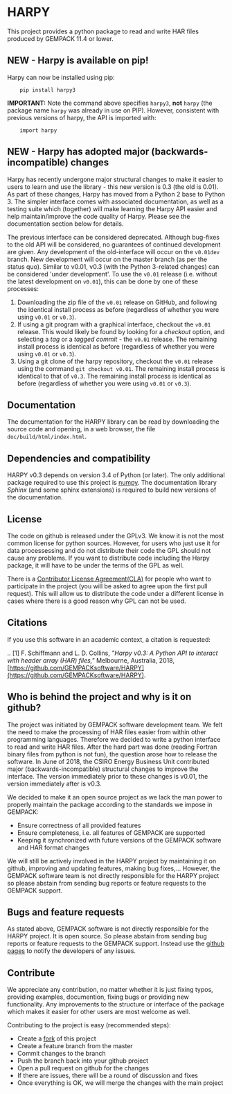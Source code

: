 # HARPY
This project provides a python package to read and write HAR files produced by GEMPACK 11.4 or lower.

## NEW - Harpy is available on pip!

Harpy can now be installed using pip:

```
    pip install harpy3
```

**IMPORTANT:** Note the command above specifies ``harpy3``, **not** ``harpy`` (the package name ``harpy`` was already in use on PIP). However, consistent with previous versions of harpy, the API is imported with:

```
    import harpy
```

## NEW - Harpy has adopted major (backwards-incompatible) changes

Harpy has recently undergone major structural changes to make it easier to users to learn and use the library - this new version is 0.3 (the old is 0.01). As part of these changes, Harpy has moved from a Python 2 base to Python 3. The simpler interface comes with associated documentation, as well as a testing suite which (together) will make learning the Harpy API easier and help maintain/improve the code quality of Harpy. Please see the documentation section below for details.

The previous interface can be considered deprecated. Although bug-fixes to the old API will be considered, no guarantees of continued development  are given. Any development of the old-interface will occur on the `v0.01dev` branch. New development will occur on the master branch (as per the status quo). Similar to v0.01, v0.3 (with the Python 3-related changes) can be considered 'under development'. To use the `v0.01` release (i.e. without the latest development on `v0.01`), this can be done by one of these processes:

 1. Downloading the zip file of the `v0.01` release on GitHub, and following the identical install process as before (regardless of whether you were using `v0.01` or `v0.3`).
 2. If using a git program with a graphical interface, checkout the  `v0.01` release. This would likely be found by looking for a *checkout* option, and selecting a *tag* or a *tagged commit* - the `v0.01` release. The remaining install process is identical as before (regardless of whether you were using `v0.01` or `v0.3`).
 3. Using a git clone of the harpy repository, checkout the `v0.01` release using the command ``git checkout v0.01``. The remaining install process is identical to that of `v0.3`. The remaining install process is identical as before (regardless of whether you were using `v0.01` or `v0.3`).

## Documentation

The documentation for the HARPY library can be read by downloading the source code and opening, in a web browser, the file ``doc/build/html/index.html``.

## Dependencies and compatibility
HARPY v0.3 depends on version 3.4 of Python (or later).
The only additional package required to use this project is [numpy](www.numpy.org).
The documentation library *Sphinx* (and some sphinx extensions) is required to build new versions of the documentation.

## License
The code on github is released under the GPLv3. We know it is not the most common license for python sources. However, for users who just use it for data processessing and do not distribute their code the GPL should not cause any problems. If you want to distribute code including the Harpy package, it will have to be under the terms of the GPL as well.

There is a [Contributor License Agreement(CLA)](https://gist.github.com/floschiffmann/de59328612863e1566a37a3490f9c5fd) for people who want to participate in the project (you will be asked to agree upon the first pull request). This will allow us to distribute the code under a different license in cases where there is a good reason why GPL can not be used. 

## Citations

If you use this software in an academic context, a citation is requested:

.. [1] F. Schiffmann and L. D. Collins, *"Harpy v0.3: A Python API to interact with header array (HAR) files,"* Melbourne, Australia, 2018, [https://github.com/GEMPACKsoftware/HARPY](https://github.com/GEMPACKsoftware/HARPY).

## Who is behind the project and why is it on github?
The project was initiated by GEMPACK software development team. We felt the need to make the processing of HAR files easier from within other programming languages. Therefore we decided to write a python interface to read and write HAR files. After the hard part was done (reading Fortran binary files from python is not fun), the question arose how to release the software. In June of 2018, the CSIRO Energy Business Unit contributed major (backwards-incompatible) structural changes to improve the interface. The version immediately prior to these changes is v0.01, the version immediately after is v0.3.

We decided to make it an open source project as we lack the man power to properly maintain the package according to the standards we impose in GEMPACK:
* Ensure correctness of all provided features
* Ensure completeness, i.e. all features of GEMPACK are supported
* Keeping it synchronized with future versions of the GEMPACK software and HAR format changes 

We will still be actively involved in the HARPY project by maintaining it on github, improving and updating features, making bug fixes,... However, the GEMPACK software team is not directly responsible for the HARPY project so please abstain from sending bug reports or feature requests to the GEMPACK support.

## Bugs and feature requests
As stated above, GEMPACK software is not directly responsible for the HARPY project. It is open source. So please abstain from sending bug reports or feature requests to the GEMPACK support. Instead use the [github pages](https://github.com/GEMPACKsoftware/HARPY/issues/new) to notify the developers of any issues.

## Contribute
We appreciate any contribution, no matter whether it is just fixing typos, providing examples, documention, fixing bugs or providing new functionality. Any improvements to the structure or interface of the package which makes it easier for other users are most welcome as well.

Contributing to the project is easy (recommended steps):
* Create a [fork](https://github.com/GEMPACKsoftware/HARPY/edit/master/README.md#fork-destination-box) of this project
* Create a feature branch from the master
* Commit changes to the branch
* Push the branch back into your github project
* Open a pull request on github for the changes
* If there are issues, there will be a round of discussion and fixes
* Once everything is OK, we will merge the changes with the main project



